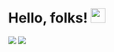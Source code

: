 

# Hello, folks! <img src="https://raw.githubusercontent.com/MartinHeinz/MartinHeinz/master/wave.gif" width="30px">

<!--
**bonn1112/bonn1112** is a ✨ _special_ ✨ repository because its `README.md` (this file) appears on your GitHub profile.
-->

<img align="center" src="https://github-readme-stats.vercel.app/api/?username=bonn1112&theme=solarized-light&count_private=true&show_icons=true&include_all_commits=true" />

<img align="center" src="https://github-readme-stats.vercel.app/api/top-langs/?username=bonn1112&theme=solarized-light&count_private=true&show_icons=true" />
